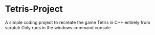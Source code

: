 # Tetris-Project
A simple coding project to recreate the game Tetris in C++ entirely from scratch
Only runs in the windows command console
